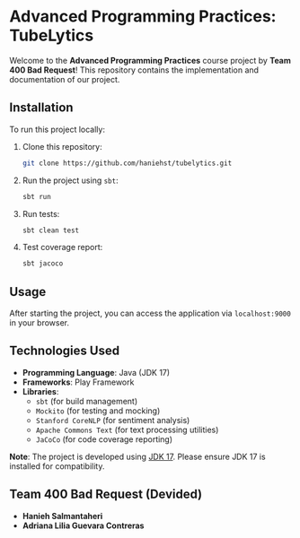 # Advanced Programming Practices: TubeLytics

Welcome to the **Advanced Programming Practices** course project by **Team 400 Bad Request**! This repository contains the implementation and documentation of our project.


## Installation
To run this project locally:

1. Clone this repository:
    ```bash
    git clone https://github.com/haniehst/tubelytics.git
    ```

2. Run the project using `sbt`:
    ```bash
    sbt run
    ```
3. Run tests:
    ```bash
    sbt clean test
    ```
4. Test coverage report:
    ```bash
    sbt jacoco
    ```
## Usage
After starting the project, you can access the application via `localhost:9000` in your browser.

## Technologies Used

- **Programming Language**: Java (JDK 17)
- **Frameworks**: Play Framework
- **Libraries**:
    - `sbt` (for build management)
    - `Mockito` (for testing and mocking)
    - `Stanford CoreNLP` (for sentiment analysis)
    - `Apache Commons Text` (for text processing utilities)
    - `JaCoCo` (for code coverage reporting)


**Note**: The project is developed using [JDK 17](https://jdk.java.net/17/). Please ensure JDK 17 is installed for compatibility.

## Team 400 Bad Request (Devided)

- **Hanieh Salmantaheri**
- **Adriana Lilia Guevara Contreras**
